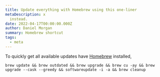 ```yaml
---
title: Update everything with Homebrew using this one-liner
metaDescription: x
  instead.
date: 2022-04-17T00:00:00.000Z
author: Daniel Morgan
summary: Homebrew shortcut
tags:
  - meta
---
```


To quickly get all available updates  have [Homebrew](https://brew.sh/) installed, 

`brew update && brew outdated && brew upgrade && brew cu -ay && brew upgrade --cask --greedy && softwareupdate -i -a && brew cleanup`

 